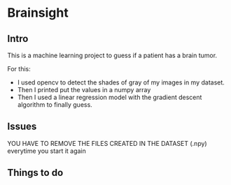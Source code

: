 # Brainsight
## Intro

This is a machine learning project to guess if a patient has a brain tumor.

For this:
* I used opencv to detect the shades of gray of my images in my dataset. 
* Then I printed put the values in a numpy array
* Then I used a linear regression model with the gradient descent algorithm to finally guess.

## Issues
YOU HAVE TO REMOVE THE FILES CREATED IN THE DATASET (.npy) everytime you start it again

## Things to do


